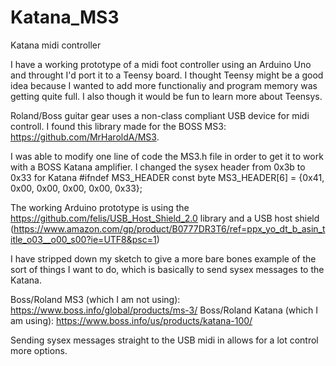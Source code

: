 # Katana_MS3
Katana midi controller

I have a working prototype of a midi foot controller using an Arduino Uno and throught I'd port it to a Teensy board. I 
thought Teensy might be a good idea because I wanted to add more functionaliy and program memory was getting quite full. I 
also though it would be fun to learn more about Teensys.

Roland/Boss guitar gear uses a non-class compliant USB device for midi controll. I found this library made for the BOSS MS3: 
https://github.com/MrHaroldA/MS3.

I was able to modify one line of code the MS3.h file in order to get it to work with a BOSS Katana amplifier. I changed 
the sysex header from 0x3b to 0x33 for Katana
   #ifndef MS3_HEADER
   const byte MS3_HEADER[6] = {0x41, 0x00, 0x00, 0x00, 0x00, 0x33};
   
The working Arduino prototype is using the https://github.com/felis/USB_Host_Shield_2.0 library and a USB host shield
(https://www.amazon.com/gp/product/B0777DR3T6/ref=ppx_yo_dt_b_asin_title_o03__o00_s00?ie=UTF8&psc=1)

I have stripped down my sketch to give a more bare bones example of the sort of things I want to do, which is basically 
to send sysex messages to the Katana.

Boss/Roland MS3 (which I am not using): https://www.boss.info/global/products/ms-3/
Boss/Roland Katana (which I am using): https://www.boss.info/us/products/katana-100/

Sending sysex messages straight to the USB midi in allows for a lot control more options.


